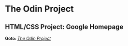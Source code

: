 <h1>The Odin Project</h1>
<h2>HTML/CSS Project: Google Homepage</h2>
<strong>Goto: </strong><a href="www.theodinproject.com"><em>The Odin Project</em></a>
